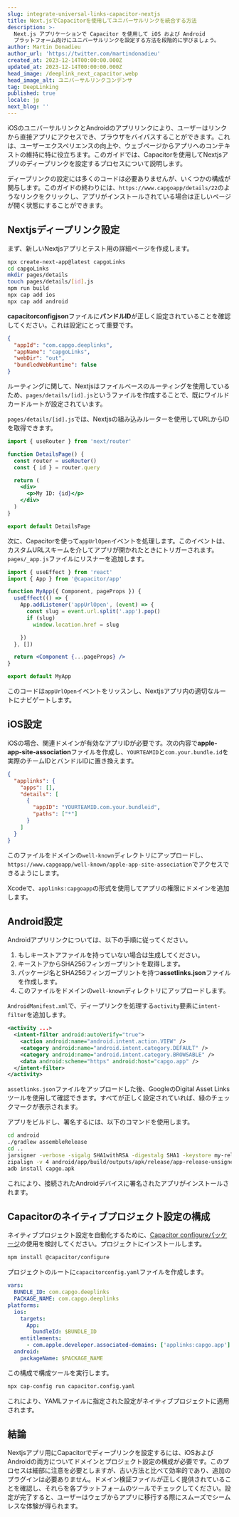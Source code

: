 ```yaml
---
slug: integrate-universal-links-capacitor-nextjs
title: Next.jsでCapacitorを使用してユニバーサルリンクを統合する方法
description: >-
  Next.js アプリケーションで Capacitor を使用して iOS および Android
  プラットフォーム向けにユニバーサルリンクを設定する方法を段階的に学びましょう。
author: Martin Donadieu
author_url: 'https://twitter.com/martindonadieu'
created_at: 2023-12-14T00:00:00.000Z
updated_at: 2023-12-14T00:00:00.000Z
head_image: /deeplink_next_capacitor.webp
head_image_alt: ユニバーサルリンクコンデンサ
tag: DeepLinking
published: true
locale: jp
next_blog: ''
---
```


iOSのユニバーサルリンクとAndroidのアプリリンクにより、ユーザーはリンクから直接アプリにアクセスでき、ブラウザをバイパスすることができます。これは、ユーザーエクスペリエンスの向上や、ウェブページからアプリへのコンテキストの維持に特に役立ちます。このガイドでは、Capacitorを使用してNextjsアプリのディープリンクを設定するプロセスについて説明します。

ディープリンクの設定には多くのコードは必要ありませんが、いくつかの構成が関与します。このガイドの終わりには、`https://www.capgoapp/details/22`のようなリンクをクリックし、アプリがインストールされている場合は正しいページが開く状態にすることができます。

## Nextjsディープリンク設定

まず、新しいNextjsアプリとテスト用の詳細ページを作成します。

```sh
npx create-next-app@latest capgoLinks
cd capgoLinks
mkdir pages/details
touch pages/details/[id].js
npm run build
npx cap add ios
npx cap add android
```

**capacitorconfigjson**ファイルに**バンドルID**が正しく設定されていることを確認してください。これは設定にとって重要です。

```json
{
  "appId": "com.capgo.deeplinks",
  "appName": "capgoLinks",
  "webDir": "out",
  "bundledWebRuntime": false
}
```

ルーティングに関して、Nextjsはファイルベースのルーティングを使用しているため、`pages/details/[id].js`というファイルを作成することで、既にワイルドカードルートが設定されています。

`pages/details/[id].js`では、Nextjsの組み込みルーターを使用してURLからIDを取得できます。

```jsx
import { useRouter } from 'next/router'

function DetailsPage() {
  const router = useRouter()
  const { id } = router.query

  return (
    <div>
      <p>My ID: {id}</p>
    </div>
  )
}

export default DetailsPage
```

次に、Capacitorを使って`appUrlOpen`イベントを処理します。このイベントは、カスタムURLスキームを介してアプリが開かれたときにトリガーされます。`pages/_app.js`ファイルにリスナーを追加します。

```jsx
import { useEffect } from 'react'
import { App } from '@capacitor/app'

function MyApp({ Component, pageProps }) {
  useEffect(() => {
    App.addListener('appUrlOpen', (event) => {
      const slug = event.url.split('.app').pop()
      if (slug)
        window.location.href = slug

    })
  }, [])

  return <Component {...pageProps} />
}

export default MyApp
```

このコードは`appUrlOpen`イベントをリッスンし、Nextjsアプリ内の適切なルートにナビゲートします。

## iOS設定

iOSの場合、関連ドメインが有効なアプリIDが必要です。次の内容で**apple-app-site-association**ファイルを作成し、`YOURTEAMID`と`com.your.bundle.id`を実際のチームIDとバンドルIDに置き換えます。

```json
{
  "applinks": {
    "apps": [],
    "details": [
      {
        "appID": "YOURTEAMID.com.your.bundleid",
        "paths": ["*"]
      }
    ]
  }
}
```

このファイルをドメインの`well-known`ディレクトリにアップロードし、`https://www.capgoapp/well-known/apple-app-site-association`でアクセスできるようにします。

Xcodeで、`applinks:capgoapp`の形式を使用してアプリの権限にドメインを追加します。

## Android設定

Androidアプリリンクについては、以下の手順に従ってください。

1. もしキーストアファイルを持っていない場合は生成してください。
2. キーストアからSHA256フィンガープリントを取得します。
3. パッケージ名とSHA256フィンガープリントを持つ**assetlinks.json**ファイルを作成します。
4. このファイルをドメインの`well-known`ディレクトリにアップロードします。

`AndroidManifest.xml`で、ディープリンクを処理する`activity`要素に`intent-filter`を追加します。

```xml
<activity ...>
  <intent-filter android:autoVerify="true">
    <action android:name="android.intent.action.VIEW" />
    <category android:name="android.intent.category.DEFAULT" />
    <category android:name="android.intent.category.BROWSABLE" />
    <data android:scheme="https" android:host="capgo.app" />
  </intent-filter>
</activity>
```

`assetlinks.json`ファイルをアップロードした後、GoogleのDigital Asset Linksツールを使用して確認できます。すべてが正しく設定されていれば、緑のチェックマークが表示されます。

アプリをビルドし、署名するには、以下のコマンドを使用します。

```sh
cd android
./gradlew assembleRelease
cd ..
jarsigner -verbose -sigalg SHA1withRSA -digestalg SHA1 -keystore my-release-key.keystore android/app/build/outputs/apk/release/app-release-unsigned.apk alias_name
zipalign -v 4 android/app/build/outputs/apk/release/app-release-unsigned.apk capgo.apk
adb install capgo.apk
```

これにより、接続されたAndroidデバイスに署名されたアプリがインストールされます。

## Capacitorのネイティブプロジェクト設定の構成

ネイティブプロジェクト設定を自動化するために、[Capacitor configureパッケージ](https://github.com/ionic-team/capacitor-configure/)の使用を検討してください。プロジェクトにインストールします。

```sh
npm install @capacitor/configure
```

プロジェクトのルートに`capacitorconfig.yaml`ファイルを作成します。

```yaml
vars:
  BUNDLE_ID: com.capgo.deeplinks
  PACKAGE_NAME: com.capgo.deeplinks
platforms:
  ios:
    targets:
      App:
        bundleId: $BUNDLE_ID
    entitlements:
      - com.apple.developer.associated-domains: ['applinks:capgo.app']
  android:
    packageName: $PACKAGE_NAME
```

この構成で構成ツールを実行します。

```sh
npx cap-config run capacitor.config.yaml
```

これにより、YAMLファイルに指定された設定がネイティブプロジェクトに適用されます。

## 結論

Nextjsアプリ用にCapacitorでディープリンクを設定するには、iOSおよびAndroidの両方についてドメインとプロジェクト設定の構成が必要です。このプロセスは細部に注意を必要としますが、古い方法と比べて効率的であり、追加のプラグインは必要ありません。ドメイン検証ファイルが正しく提供されていることを確認し、それらを各プラットフォームのツールでチェックしてください。設定が完了すると、ユーザーはウェブからアプリに移行する際にスムーズでシームレスな体験が得られます。